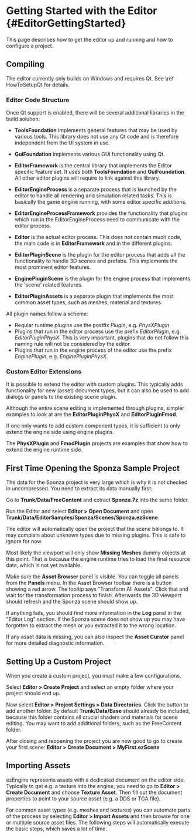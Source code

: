 Getting Started with the Editor {#EditorGettingStarted}
===============================

This page describes how to get the editor up and running and how to configure a project.

Compiling
---------

The editor currently only builds on Windows and requires Qt. See \ref HowToSetupQt for details.


### Editor Code Structure

Once Qt support is enabled, there will be several additional libraries in the build solution:

  * **ToolsFoundation** implements general features that may be used by various tools. This library does not use any Qt code and is therefore independent from the UI system in use.

  * **GuiFoundation** implements various GUI functionality using Qt.

  * **EditorFramework** is the central library that implements the Editor specific feature set. It uses both **ToolsFoundation** and **GuiFoundation**. All other editor plugins will require to link against this library.

  * **EditorEngineProcess** is a separate process that is launched by the editor to handle all rendering and simulation related tasks. This is basically the game engine running, with some editor specific additions.

  * **EditorEngineProcessFramework** provides the functionality that plugins which run in the EditorEngineProcess need to communicate with the editor process.

  * **Editor** is the actual editor process. This does not contain much code, the main code is in **EditorFramework** and in the different plugins.

  * **EditorPluginScene** is the plugin for the editor process that adds all the functionality to handle 3D scenes and prefabs. This implements the most prominent editor features.

  * **EnginePluginScene** is the plugin for the engine process that implements the 'scene' related features.

  * **EditorPluginAssets** is a separate plugin that implements the most common asset types, such as meshes, material and textures.

All plugin names follow a scheme:
 * Regular runtime plugins use the postfix _Plugin_, e.g. _PhysXPlugin_
 * Plugins that run in the editor process use the prefix _EditorPlugin_, e.g. _EditorPluginPhysX_. This is very important, plugins that do not follow this naming rule will not be considered by the editor.
 * Plugins that run in the engine process of the editor use the prefix _EnginePlugin_, e.g. _EnginePluginPhysX_.


### Custom Editor Extensions

It is possible to extend the editor with custom plugins. This typically adds functionality for new (asset) document types, but it can also be used to add dialogs or panels to the existing scene plugin.

Although the entire scene editing is implemented through plugins, simpler examples to look at are the **EditorPluginPhysX** and **EditorPluginFmod**.

If one only wants to add custom component types, it is sufficient to only extend the engine side using engine plugins.

The **PhysXPlugin** and **FmodPlugin** projects are examples that show how to extend the engine runtime side.




First Time Opening the Sponza Sample Project
--------------------------------------------

The data for the Sponza project is very large which is why it is not checked in uncompressed. You need to extract its data manually first:

Go to **Trunk/Data/FreeContent** and extract **Sponza.7z** into the same folder.

Run the Editor and select **Editor > Open Document** and open **Trunk/Data/EditorSamples/Sponza/Scenes/Sponza.ezScene**.

The editor will automatically open the project that the scene belongs to. It may complain about unknown types due to missing plugins. This is safe to ignore for now.

Most likely the viewport will only show **Missing Meshes** dummy objects at this point. That is because the engine runtime tries to load the final resource data, which is not yet available.

Make sure the **Asset Browser** panel is visible. You can toggle all panels from the **Panels** menu. In the Asset Browser toolbar there is a button showing a red arrow. The tooltip says "Transform All Assets". Click that and wait for the transformation process to finish. Afterwards the 3D viewport should refresh and the Sponza scene should show up.

If anything fails, you should find more information in the **Log** panel in the "Editor Log" section. If the Sponza scene does not show up you may have forgotten to extract the mesh or you extracted it to the wrong location.

If any asset data is missing, you can also inspect the **Asset Curator** panel for more detailed diagnostic information.



Setting Up a Custom Project
---------------------------

When you create a custom project, you must make a few configurations.

Select **Editor > Create Project** and select an empty folder where your project should end up.

Now select **Editor > Project Settings > Data Directories**. Click the button to add another folder. By default **Trunk/Data/Base** should already be included, because this folder contains all crucial shaders and materials for scene editing. You may want to add additional folders, such as the FreeContent folder.

After closing and reopening the project you are now good to go to create your first scene: **Editor > Create Document > MyFirst.ezScene**


Importing Assets
----------------

ezEngine represents assets with a dedicated document on the editor side. Typically to get e.g. a texture into the engine, you need to go to **Editor > Create Document** and choose **Texture Asset**. Then fill out the document properties to point to your source asset (e.g. a DDS or TGA file).

For common asset types (e.g. meshes and textures) you can automate parts of the process by selecting **Editor > Import Assets** and then browse for one or multiple source asset files. The following steps will automatically execute the basic steps, which saves a lot of time.






